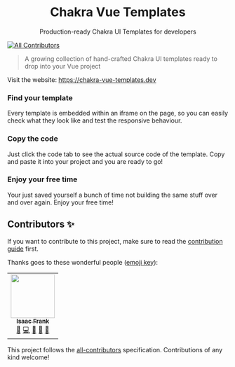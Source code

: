 <h1 align="center">Chakra Vue Templates️</h1>
<p align="center">Production-ready Chakra UI Templates for developers</p>

<!-- ALL-CONTRIBUTORS-BADGE:START - Do not remove or modify this section -->

[![All Contributors](https://img.shields.io/badge/all_contributors-1-orange.svg?style=flat-square)](#contributors-)

<!-- ALL-CONTRIBUTORS-BADGE:END -->

> A growing collection of hand-crafted Chakra UI templates ready to drop into your Vue project

Visit the website: https://chakra-vue-templates.dev

### Find your template

Every template is embedded within an iframe on the page, so you can easily check what they look like and test the responsive behaviour.

### Copy the code

Just click the code tab to see the actual source code of the template. Copy and paste it into your project and you are ready to go!

### Enjoy your free time

Your just saved yourself a bunch of time not building the same stuff over and over again. Enjoy your free time!

## Contributors ✨

If you want to contribute to this project, make sure to read the [contribution guide](https://github.com/zikyfranky/chakra-vue-templates/blob/main/CONTRIBUTING.md) first.

Thanks goes to these wonderful people ([emoji key](https://allcontributors.org/docs/en/emoji-key)):

<!-- ALL-CONTRIBUTORS-LIST:START - Do not remove or modify this section -->
<!-- prettier-ignore-start -->
<!-- markdownlint-disable -->
<table>
  <tr>
    <td align="center"><a href="http://www.zikyfranky.com"><img src="https://avatars0.githubusercontent.com/u/36174178?v=4?s=100" width="100px;" alt=""/><br /><sub><b>Isaac Frank</b></sub></a><br /><a href="https://github.com/zikyfranky/chakra-vue-templates/issues?q=author%3Azikyfranky" title="Bug reports">🐛</a> <a href="https://github.com/zikyfranky/chakra-vue-templates/commits?author=zikyfranky" title="Code">💻</a> <a href="https://github.com/zikyfranky/chakra-vue-templates/commits?author=zikyfranky" title="Documentation">📖</a> <a href="#ideas-zikyfranky" title="Ideas, Planning, & Feedback">🤔</a> <a href="https://github.com/zikyfranky/chakra-vue-templates/pulls?q=is%3Apr+reviewed-by%3Azikyfranky" title="Reviewed Pull Requests">👀</a></td>
  </tr>
</table>


<!-- markdownlint-restore -->
<!-- prettier-ignore-end -->

<!-- ALL-CONTRIBUTORS-LIST:END -->

This project follows the [all-contributors](https://github.com/all-contributors/all-contributors) specification. Contributions of any kind welcome!
